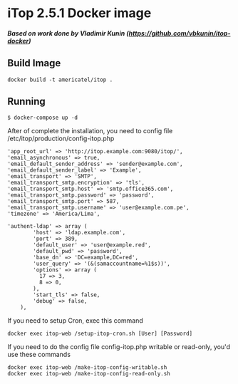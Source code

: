 # iTop 2.5.1 Docker image
##### Based on work done by Vladimir Kunin (https://github.com/vbkunin/itop-docker)

## Build Image
```
docker build -t americatel/itop .
```

## Running
```
$ docker-compose up -d
```

After of complete the installation, you need to config file /etc/itop/production/config-itop.php
```
'app_root_url' => 'http://itop.example.com:9080/itop/',
'email_asynchronous' => true,
'email_default_sender_address' => 'sender@example.com',
'email_default_sender_label' => 'Example',
'email_transport' => 'SMTP',
'email_transport_smtp.encryption' => 'tls',
'email_transport_smtp.host' => 'smtp.office365.com',
'email_transport_smtp.password' => 'password',
'email_transport_smtp.port' => 587,
'email_transport_smtp.username' => 'user@example.com.pe',
'timezone' => 'America/Lima',

'authent-ldap' => array (
		'host' => 'ldap.example.com',
		'port' => 389,
		'default_user' => 'user@example.red',
		'default_pwd' => 'password',
		'base_dn' => 'DC=example,DC=red',
		'user_query' => '(&(samaccountname=%1$s))',
		'options' => array (
		  17 => 3,
		  8 => 0,
		),
		'start_tls' => false,
		'debug' => false,
	),
```

If you need to setup Cron, exec this command
```
docker exec itop-web /setup-itop-cron.sh [User] [Password]
```

If you need to do the config file config-itop.php writable or read-only, you'd use these commands
```
docker exec itop-web /make-itop-config-writable.sh
docker exec itop-web /make-itop-config-read-only.sh
```
